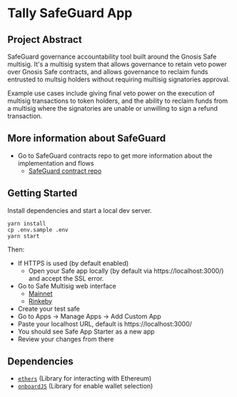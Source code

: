 # Tally SafeGuard App

## Project Abstract

SafeGuard governance accountability tool built around the Gnosis Safe multisig. It's a multisig system that allows governance to retain veto power over Gnosis Safe contracts, and allows governance to reclaim funds entrusted to multsig holders without requiring multisig signatories approval.

Example use cases include giving final veto power on the execution of multisig transactions to token holders, and the ability to reclaim funds from a multisig where the signatories are unable or unwilling to sign a refund transaction.

## More information about SafeGuard

- Go to SafeGuard contracts repo to get more information about the implementation and flows
  - [SafeGuard contract repo](https://github.com/withtally/failsafe)

## Getting Started

Install dependencies and start a local dev server.

```
yarn install
cp .env.sample .env
yarn start
```

Then:

- If HTTPS is used (by default enabled)
  - Open your Safe app locally (by default via https://localhost:3000/) and accept the SSL error.
- Go to Safe Multisig web interface
  - [Mainnet](https://app.gnosis-safe.io)
  - [Rinkeby](https://rinkeby.gnosis-safe.io/app)
- Create your test safe
- Go to Apps -> Manage Apps -> Add Custom App
- Paste your localhost URL, default is https://localhost:3000/
- You should see Safe App Starter as a new app
- Review your changes from there

## Dependencies

- [`ethers`](https://github.com/ethers-io/ethers.js) (Library for interacting with Ethereum)
- [`onboardJS`](https://github.com/blocknative/onboard) (Library for enable wallet selection)
